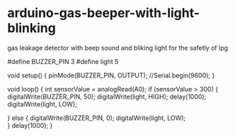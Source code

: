 # arduino-gas-beeper-with-light-blinking
gas leakage detector with beep sound and bliking light for the safetly of lpg

#define BUZZER_PIN 3
#define light 5

void setup() 
{
  pinMode(BUZZER_PIN, OUTPUT);
  //Serial.begin(9600);
}

void loop() 
{
  int sensorValue = analogRead(A0);
  if (sensorValue > 300)
  {
    digitalWrite(BUZZER_PIN, 50);
    digitalWrite(light, HIGH);
    delay(1000);
    digitalWrite(light, LOW);

  }
  else
  {
    digitalWrite(BUZZER_PIN, 0);
    digitalWrite(light, LOW);  
  }
  delay(1000);
} 
